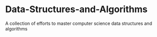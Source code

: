 # Data-Structures-and-Algorithms
A collection of efforts to master computer science data structures and algorithms
